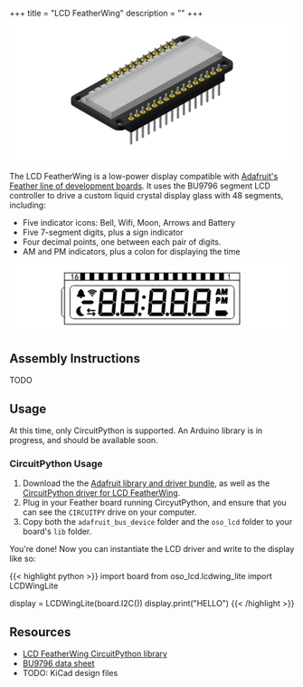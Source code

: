+++
title = "LCD FeatherWing"
description =  ""
+++
![A rendering of the LCD FeatherWing](/products/lcdwing/lcdwing.png)

The LCD FeatherWing is a low-power display compatible with [Adafruit's Feather line of development boards](https://www.adafruit.com/category/830). It uses the BU9796 segment LCD controller to drive a custom liquid crystal display glass with 48 segments, including: 

* Five indicator icons: Bell, Wifi, Moon, Arrows and Battery
* Five 7-segment digits, plus a sign indicator
* Four decimal points, one between each pair of digits.
* AM and PM indicators, plus a colon for displaying the time

![A diagram of the display](/products/lcdwing/display.png)

## Assembly Instructions

TODO

## Usage

At this time, only CircuitPython is supported. An Arduino library is in progress, and should be available soon.

### CircuitPython Usage

1. Download the the [Adafruit library and driver bundle](https://github.com/adafruit/Adafruit_CircuitPython_Bundle), as well as the [CircuitPython driver for LCD FeatherWing](https://github.com/joeycastillo/OSO_CircuitPython_LCD). 
2. Plug in your Feather board running CircyutPython, and ensure that you can see the `CIRCUITPY` drive on your computer.
3. Copy both the `adafruit_bus_device` folder and the `oso_lcd` folder to your board's `lib` folder.

You're done! Now you can instantiate the LCD driver and write to the display like so: 

{{< highlight python >}}
import board
from oso_lcd.lcdwing_lite import LCDWingLite

display = LCDWingLite(board.I2C())
display.print("HELLO")
{{< /highlight >}}

## Resources

* [LCD FeatherWing CircuitPython library](https://github.com/joeycastillo/OSO_CircuitPython_LCD)
* [BU9796 data sheet](bu9796axxx-e.pdf)
* TODO: KiCad design files
